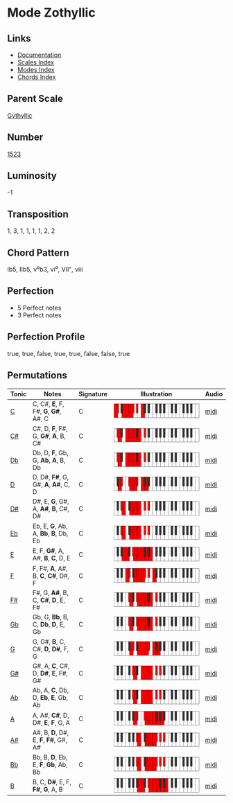 # Mode Zothyllic

## Links

- [Documentation](README.md)
- [Scales Index](Scales.md)
- [Modes Index](Modes.md)
- [Chords Index](Chords.md)

## Parent Scale

[Gythyllic](ScaleGythyllic.md)

## Number

[1523](https://ianring.com/musictheory/scales/1523)

## Luminosity

-1

## Transposition

1, 3, 1, 1, 1, 1, 2, 2

## Chord Pattern

Ib5, IIb5, v⁰b3, vi⁰, VII⁺, viii

## Perfection

- 5 Perfect notes
- 3 Perfect notes

## Perfection Profile

true, true, false, true, true, false, false, true

## Permutations

| Tonic | Notes | Signature | Illustration | Audio |
|-------|-------|-----------|--------------|-------|
| [C](ModeCNaturalZothyllic.md) | C, C#, **E**, F, F#, **G**, **G#**, A#, C | C | ![CNaturalZothyllic](ModeCNaturalZothyllic.png) | [midi](https://github.com/edipermadi/music/blob/main/docs/ModeCNaturalZothyllic.mid?raw=true) |
| [C#](ModeCSharpZothyllic.md) | C#, D, **F**, F#, G, **G#**, **A**, B, C# | C | ![CSharpZothyllic](ModeCSharpZothyllic.png) | [midi](https://github.com/edipermadi/music/blob/main/docs/ModeCSharpZothyllic.mid?raw=true) |
| [Db](ModeDFlatZothyllic.md) | Db, D, **F**, Gb, G, **Ab**, **A**, B, Db | C | ![DFlatZothyllic](ModeDFlatZothyllic.png) | [midi](https://github.com/edipermadi/music/blob/main/docs/ModeDFlatZothyllic.mid?raw=true) |
| [D](ModeDNaturalZothyllic.md) | D, D#, **F#**, G, G#, **A**, **A#**, C, D | C | ![DNaturalZothyllic](ModeDNaturalZothyllic.png) | [midi](https://github.com/edipermadi/music/blob/main/docs/ModeDNaturalZothyllic.mid?raw=true) |
| [D#](ModeDSharpZothyllic.md) | D#, E, **G**, G#, A, **A#**, **B**, C#, D# | C | ![DSharpZothyllic](ModeDSharpZothyllic.png) | [midi](https://github.com/edipermadi/music/blob/main/docs/ModeDSharpZothyllic.mid?raw=true) |
| [Eb](ModeEFlatZothyllic.md) | Eb, E, **G**, Ab, A, **Bb**, **B**, Db, Eb | C | ![EFlatZothyllic](ModeEFlatZothyllic.png) | [midi](https://github.com/edipermadi/music/blob/main/docs/ModeEFlatZothyllic.mid?raw=true) |
| [E](ModeENaturalZothyllic.md) | E, F, **G#**, A, A#, **B**, **C**, D, E | C | ![ENaturalZothyllic](ModeENaturalZothyllic.png) | [midi](https://github.com/edipermadi/music/blob/main/docs/ModeENaturalZothyllic.mid?raw=true) |
| [F](ModeFNaturalZothyllic.md) | F, F#, **A**, A#, B, **C**, **C#**, D#, F | C | ![FNaturalZothyllic](ModeFNaturalZothyllic.png) | [midi](https://github.com/edipermadi/music/blob/main/docs/ModeFNaturalZothyllic.mid?raw=true) |
| [F#](ModeFSharpZothyllic.md) | F#, G, **A#**, B, C, **C#**, **D**, E, F# | C | ![FSharpZothyllic](ModeFSharpZothyllic.png) | [midi](https://github.com/edipermadi/music/blob/main/docs/ModeFSharpZothyllic.mid?raw=true) |
| [Gb](ModeGFlatZothyllic.md) | Gb, G, **Bb**, B, C, **Db**, **D**, E, Gb | C | ![GFlatZothyllic](ModeGFlatZothyllic.png) | [midi](https://github.com/edipermadi/music/blob/main/docs/ModeGFlatZothyllic.mid?raw=true) |
| [G](ModeGNaturalZothyllic.md) | G, G#, **B**, C, C#, **D**, **D#**, F, G | C | ![GNaturalZothyllic](ModeGNaturalZothyllic.png) | [midi](https://github.com/edipermadi/music/blob/main/docs/ModeGNaturalZothyllic.mid?raw=true) |
| [G#](ModeGSharpZothyllic.md) | G#, A, **C**, C#, D, **D#**, **E**, F#, G# | C | ![GSharpZothyllic](ModeGSharpZothyllic.png) | [midi](https://github.com/edipermadi/music/blob/main/docs/ModeGSharpZothyllic.mid?raw=true) |
| [Ab](ModeAFlatZothyllic.md) | Ab, A, **C**, Db, D, **Eb**, **E**, Gb, Ab | C | ![AFlatZothyllic](ModeAFlatZothyllic.png) | [midi](https://github.com/edipermadi/music/blob/main/docs/ModeAFlatZothyllic.mid?raw=true) |
| [A](ModeANaturalZothyllic.md) | A, A#, **C#**, D, D#, **E**, **F**, G, A | C | ![ANaturalZothyllic](ModeANaturalZothyllic.png) | [midi](https://github.com/edipermadi/music/blob/main/docs/ModeANaturalZothyllic.mid?raw=true) |
| [A#](ModeASharpZothyllic.md) | A#, B, **D**, D#, E, **F**, **F#**, G#, A# | C | ![ASharpZothyllic](ModeASharpZothyllic.png) | [midi](https://github.com/edipermadi/music/blob/main/docs/ModeASharpZothyllic.mid?raw=true) |
| [Bb](ModeBFlatZothyllic.md) | Bb, B, **D**, Eb, E, **F**, **Gb**, Ab, Bb | C | ![BFlatZothyllic](ModeBFlatZothyllic.png) | [midi](https://github.com/edipermadi/music/blob/main/docs/ModeBFlatZothyllic.mid?raw=true) |
| [B](ModeBNaturalZothyllic.md) | B, C, **D#**, E, F, **F#**, **G**, A, B | C | ![BNaturalZothyllic](ModeBNaturalZothyllic.png) | [midi](https://github.com/edipermadi/music/blob/main/docs/ModeBNaturalZothyllic.mid?raw=true) |
